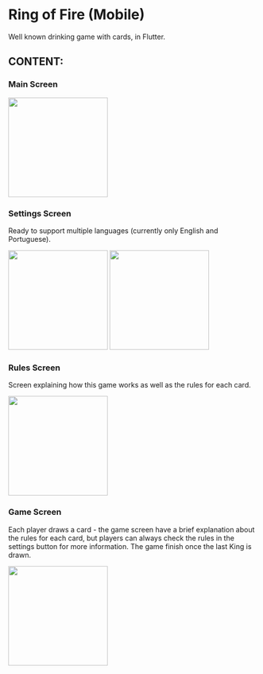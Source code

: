 # Ring of Fire (Mobile)
Well known drinking game with cards, in Flutter. 

## CONTENT:

### Main Screen
<img src="https://user-images.githubusercontent.com/45792504/113926807-f39a8c00-97ec-11eb-9de1-e1cfd02943b3.png" width="200"  />

### Settings Screen
Ready to support multiple languages (currently only English and Portuguese).

<img src="https://user-images.githubusercontent.com/45792504/113926823-fb5a3080-97ec-11eb-96b9-9a6f7d7aaeb0.png" width="200"  />  <img src="https://user-images.githubusercontent.com/45792504/113926849-00b77b00-97ed-11eb-80ab-5257c7b6cc5c.png" width="200"  />


### Rules Screen
Screen explaining how this game works as well as the rules for each card.

<img src="https://user-images.githubusercontent.com/45792504/113926884-0ad97980-97ed-11eb-82c2-c6d012bc57fd.png" width="200"  />


### Game Screen
Each player draws a card - the game screen have a brief explanation about the rules for each card, but players can always check the rules in the settings button for more information. The game finish once the last King is drawn.

<img src="https://user-images.githubusercontent.com/45792504/113926895-0e6d0080-97ed-11eb-8737-3433817d1b37.png" width="200"  />



 
